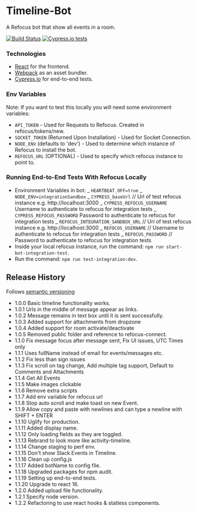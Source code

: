 # Timeline-Bot

A Refocus bot that show all events in a room.

[![Build Status](https://travis-ci.org/salesforce/refocus-bot-timeline.svg?branch=master)](https://travis-ci.org/salesforce/refocus-bot-timeline.svg)
[![Cypress.io tests](https://img.shields.io/badge/cypress.io-tests-green.svg?style=flat-square)](https://cypress.io)

### Technologies

- [React](https://facebook.github.io/react/) for the frontend.
- [Webpack](https://webpack.github.io/) as an asset bundler.
- [Cypress.io](https://www.cypress.io/) for end-to-end tests.

### Env Variables

Note: If you want to test this locally you will need some environment variables:

- `API_TOKEN` - Used for Requests to Refocus. Created in refocus/tokens/new.
- `SOCKET_TOKEN` (Returned Upon Installation) - Used for Socket Connection.
- `NODE_ENV` (defaults to 'dev') - Used to determine which instance of Refocus to install the bot.
- `REFOCUS_URL` (OPTIONAL) - Used to specify which refocus instance to point to.

### Running End-to-End Tests With Refocus Locally

- Environment Variables in bot:
  _ `HEARTBEAT_OFF=true`
  _ `NODE_ENV=integrationSandbox`
  _ `CYPRESS_baseUrl` // Url of test refocus instance e.g. http://localhost:3000
  _ `CYPRESS_REFOCUS_USERNAME` Username to authenticate to refocus for integration tests
  _ `CYPRESS_REFOCUS_PASSWORD` Password to authenticate to refocus for integration tests
  _ `REFOCUS_INTEGRATION_SANDBOX_URL` // Url of test refocus instance e.g. http://localhost:3000
  _ `REFOCUS_USERNAME` // Username to authenticate to refocus for integration tests
  _ `REFOCUS_PASSWORD` // Password to authenticate to refocus for integration tests
- Inside your local refocus instance, run the command: `npm run start-bot-integration-test`.
- Run the command: `npm run test-integration:dev`.

## Release History

Follows [semantic versioning](https://docs.npmjs.com/getting-started/semantic-versioning#semver-for-publishers)

- 1.0.0 Basic timeline functionality works.
- 1.0.1 Urls in the middle of message appear as links.
- 1.0.2 Message remains in text box until it is sent successfully.
- 1.0.3 Added support for attachments from dropzone
- 1.0.4 Added support for room activate/deactivate
- 1.0.5 Removed public folder and reference to refocus-connect.
- 1.1.0 Fix message focus after message sent, Fix UI issues, UTC Times only
- 1.1.1 Uses fullName instead of email for events/messages etc.
- 1.1.2 Fix less than sign issues
- 1.1.3 Fix scroll on tag change, Add multiple tag support, Default to Comments and Attachments
- 1.1.4 Get All Events
- 1.1.5 Make images clickable
- 1.1.6 Remove extra scripts
- 1.1.7 Add env variable for refocus url
- 1.1.8 Stop auto scroll and make toast on new Event.
- 1.1.9 Allow copy and paste with newlines and can type a newline with SHIFT + ENTER
- 1.1.10 Uglify for production.
- 1.1.11 Added display name.
- 1.1.12 Only loading fields as they are toggled.
- 1.1.13 Rebrand to look more like activity-timeline.
- 1.1.14 Change staging to perf env.
- 1.1.15 Don't show Slack Events in Timeline.
- 1.1.16 Clean up config.js
- 1.1.17 Added botName to config file.
- 1.1.18 Upgraded packages for npm audit.
- 1.1.19 Setting up end-to-end tests.
- 1.1.20 Upgrade to react 16.
- 1.2.0 Added upload file functionality.
- 1.2.1 Specify node version.
- 1.2.2 Refactoring to use react hooks & statless components.
